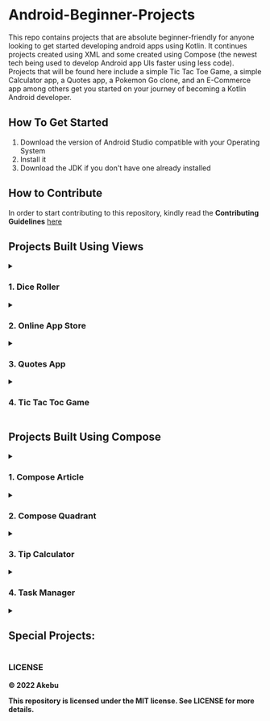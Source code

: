 # Android-Beginner-Projects

This repo contains projects that are absolute beginner-friendly for anyone looking to get started developing android apps using Kotlin. It continues projects created using XML and some created using Compose (the newest tech being used to develop Android app UIs faster using less code).
<br>Projects that will be found here include a simple Tic Tac Toe Game, a simple Calculator app, a Quotes app, a Pokemon Go clone, and an E-Commerce app among others get you started on your journey of becoming a Kotlin Android developer.

## How To Get Started
1. Download the version of Android Studio compatible with your Operating System
2. Install it
3. Download the JDK if you don't have one already installed

## How to Contribute
In order to start contributing to this repository, kindly read the **Contributing Guidelines** [here](https://github.com/akebu6/Android-Beginner-Projects/blob/main/.github/CONTRIBUTING.md)

## Projects Built Using Views

<details>
    <summary>
        <h3><strong>1. Dice Roller</strong></h3>
    </summary>
    <p>
    This app contains a dice that gives you a random values from one to six when you press the roll button. It is just a basic app which introduce beginners with the 
    concept of random keyword and how we can return a random value to program through a function. 
    Here is the walkthrough video of the Dice Roller App 
      <img src = 'https://j.gifs.com/RlDQ1O.gif'/>
    </p>
</details>        

<details>
    <summary>
        <h3><strong>2. Online App Store</strong></h3>
    </summary>
    <p>
    The project introduces beginners to working with the server (made using PHP) and pulling data from the server to display on an Android device.
    <br>-This app uses <b>Volley</b> for the interactions with the server.
    <br>-It uses <b>Piccaso</b> for the process of the acquisition and representation of the images.
    </p>
</details>

<details>
    <summary>
        <h3><strong>3. Quotes App</strong></h3>
    </summary>
    <p>
    This app takes quotes from the "https://api.quotable.io/" API and dynamically displays them when you tap your screen, using <b>Retrofit 2</b>.
     </p>
</details>

<details>
    <summary>
        <h3><strong>4. Tic Tac Toc Game</strong></h3>
    </summary>
    <p>
    The objective of the game is to complete 3 "x" or "o" in a straight line (diagonal, horizontal or vertical), in a 3X3 matrix, taking turns with a friend or the computer.
    </p>
</details>

## Projects Built Using Compose

<details>
    <summary> 
        <h3><strong>1. Compose Article</strong></h3>
    </summary>   
</details>     

<details>
    <summary>
        <h3><strong>2. Compose Quadrant</strong></h3>
    </summary> 
    <p>
        This project shows the different layouts used in Compose which include: column, row, image and text composables. It is built using Jetpack Compose.
    </p>
</details>          

<details>
    <summary>
        <h3><strong>3. Tip Calculator</strong></h3> 
    </summary>
    <p>
    The tip calculator is a simple app used to easily calculate the amount of the tip to be paid to your waiter. The app has two fields, one where you enter the total bill and the other where you enter the percentage of the tip. The app then calculates the tip and displays it to the user. The customer can also choose to round off the tip or to leave it as it is. 
    </p>
    <details>
        <summary>Screenshot of the tip calculator</summary>
        <img src="/readme-files/tip-calculator.png"> 
    </details>
</details>

<details>
    <summary>
        <h3><strong>4. Task Manager</strong></h3>
    </summary>
    <p>
    This project is built with Jetpack Compose, it has one large checked image that will indicate when the task has been completed. This project is a great starting project for beginners to learn how to use Jetpack Compose.
    </p>
    <details>
        <summary>Screenshot of the task manager</summary>
        <img src="/readme-files/task-manager.jpg"> 
    </details>
 </details>   

<details> 
    <summary><h2><strong>Special Projects:</strong></h2></summary>  
    <p> 
    These projects is created using Java and XML. Beginners are encouraged to try and refactor their code from Java to Kotlin and test their Kotlin skills along the way. Refactoring from Java to Kotlin is something that every Kotlin developer is encouraged to know but not a must. 
    </p>
    <h3><strong> 1. Note Keeper<strong></h3>
</details> 
        
        
### LICENSE

© 2022 Akebu

This repository is licensed under the MIT license. See LICENSE for more details.        
